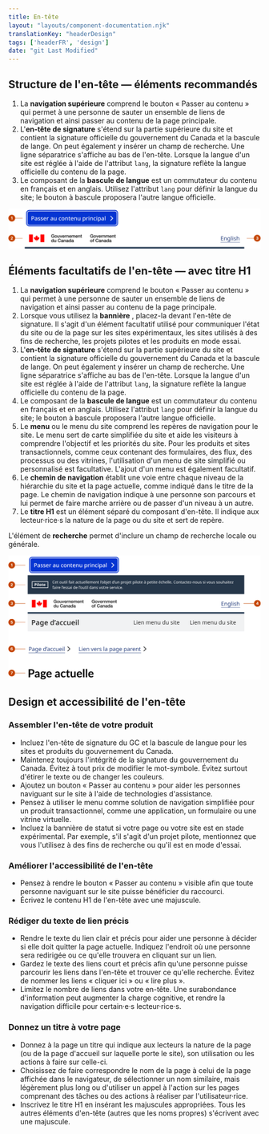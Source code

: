 ```yaml
---
title: En-tête
layout: "layouts/component-documentation.njk"
translationKey: "headerDesign"
tags: ['headerFR', 'design']
date: "git Last Modified"
---
```


## Structure de l'en-tête — éléments recommandés

<ol class="anatomy-list">
  <li>La <strong>navigation supérieure</strong> comprend le bouton « Passer au contenu » qui permet à une personne de sauter un ensemble de liens de navigation et ainsi passer au contenu de la page principale.</li>
  <li>L'<strong>en-tête de signature</strong> s'étend sur la partie supérieure du site et contient la signature officielle du gouvernement du Canada et la bascule de lange. On peut également y insérer un champ de recherche. Une ligne séparatrice s'affiche au bas de l'en-tête. Lorsque la langue d'un site est réglée à l'aide de l'attribut <code>lang</code>, la signature reflète la langue officielle du contenu de la page.</li>
  <li>Le composant de la <strong>bascule de langue</strong> est un commutateur du contenu en français et en anglais. Utilisez l'attribut <code>lang</code> pour définir la langue du site; le bouton à bascule proposera l'autre langue officielle.</li>
</ol>

<img class="b-sm b-default mb-500 p-400" src="/images/fr/components/anatomy/gcds-header-anatomy-recommended.svg" alt="L'anatomie des composants entête et menu du site identifiants le lien passer au contenu, et l'entête du gouvernement du Canada."/>

## Éléments facultatifs de l'en-tête — avec titre H1

<ol class="anatomy-list">
  <li>La <strong>navigation supérieure</strong> comprend le bouton « Passer au contenu » qui permet à une personne de sauter un ensemble de liens de navigation et ainsi passer au contenu de la page principale.</li>
  <li>Lorsque vous utilisez la <strong>bannière</strong> , placez-la devant l'en-tête de signature. Il s'agit d'un élément facultatif utilisé pour communiquer l'état du site ou de la page sur les sites expérimentaux, les sites utilisés à des fins de recherche, les projets pilotes et les produits en mode essai.</li>
  <li>L'<strong>en-tête de signature</strong> s'étend sur la partie supérieure du site et contient la signature officielle du gouvernement du Canada et la bascule de lange. On peut également y insérer un champ de recherche. Une ligne séparatrice s'affiche au bas de l'en-tête. Lorsque la langue d'un site est réglée à l'aide de l'attribut <code>lang</code>, la signature reflète la langue officielle du contenu de la page.</li>
  <li>Le composant de la <strong>bascule de langue</strong> est un commutateur du contenu en français et en anglais. Utilisez l'attribut <code>lang</code> pour définir la langue du site; le bouton à bascule proposera l'autre langue officielle.</li>
  <li>Le <strong>menu</strong> ou le menu du site comprend les repères de navigation pour le site. Le menu sert de carte simplifiée du site et aide les visiteurs à comprendre l'objectif et les priorités du site. Pour les produits et sites transactionnels, comme ceux contenant des formulaires, des flux, des processus ou des vitrines, l'utilisation d'un menu de site simplifié ou personnalisé est facultative. L'ajout d'un menu est également facultatif.</li>
  <li>Le <strong>chemin de navigation</strong> établit une voie entre chaque niveau de la hiérarchie du site et la page actuelle, comme indiqué dans le titre de la page. Le chemin de navigation indique à une personne son parcours et lui permet de faire marche arrière ou de passer d'un niveau à un autre.</li>
  <li>Le <strong>titre H1</strong> est un élément séparé du composant d'en-tête. Il indique aux lecteur·rice·s la nature de la page ou du site et sert de repère.</li>
</ol>

L'élément de **recherche** permet d'inclure un champ de recherche locale ou générale.

<img class="b-sm b-default mb-500 p-400" src="/images/fr/components/anatomy/gcds-header-anatomy-optional.svg" alt="L'anatomie des composants entête et menu du site identifiants le lien passer au contenu, la bannière de phase, l'entête du gouvernement du Canada et le menu du site."/>

## Design et accessibilité de l'en-tête

### Assembler l'en-tête de votre produit

- Incluez l'en-tête de signature du GC et la bascule de langue pour les sites et produits du gouvernement du Canada.
- Maintenez toujours l'intégrité de la signature du gouvernement du Canada. Évitez à tout prix de modifier le mot-symbole. Évitez surtout d'étirer le texte ou de changer les couleurs.
- Ajoutez un bouton « Passer au contenu » pour aider les personnes naviguant sur le site à l'aide de technologies d'assistance.
- Pensez à utiliser le menu comme solution de navigation simplifiée pour un produit transactionnel, comme une application, un formulaire ou une vitrine virtuelle.
- Incluez la bannière de statut si votre page ou votre site est en stade expérimental. Par exemple, s'il s'agit d'un projet pilote, mentionnez que vous l'utilisez à des fins de recherche ou qu'il est en mode d'essai.

### Améliorer l'accessibilité de l'en-tête

- Pensez à rendre le bouton « Passer au contenu » visible afin que toute personne naviguant sur le site puisse bénéficier du raccourci.
- Écrivez le contenu H1 de l'en-tête avec une majuscule.

### Rédiger du texte de lien précis

- Rendre le texte du lien clair et précis pour aider une personne à décider si elle doit quitter la page actuelle. Indiquez l'endroit où une personne sera redirigée ou ce qu'elle trouvera en cliquant sur un lien.
- Gardez le texte des liens court et précis afin qu'une personne puisse parcourir les liens dans l'en-tête et trouver ce qu'elle recherche. Évitez de nommer les liens « cliquer ici » ou « lire plus ».
- Limitez le nombre de liens dans votre en-tête. Une surabondance d'information peut augmenter la charge cognitive, et rendre la navigation difficile pour certain·e·s lecteur·rice·s.

### Donnez un titre à votre page

- Donnez à la page un titre qui indique aux lecteurs la nature de la page (ou de la page d'accueil sur laquelle porte le site), son utilisation ou les actions à faire sur celle-ci.
- Choisissez de faire correspondre le nom de la page à celui de la page affichée dans le navigateur, de sélectionner un nom similaire, mais légèrement plus long ou d'utiliser un appel à l'action sur les pages comprenant des tâches ou des actions à réaliser par l'utilisateur·rice.
- Inscrivez le titre H1 en insérant les majuscules appropriées. Tous les autres éléments d'en-tête (autres que les noms propres) s'écrivent avec une majuscule.

